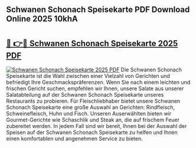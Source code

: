 ## Schwanen Schonach Speisekarte PDF Download Online 2025 10khA

# <h2><a href="http://gcef75.nevu.top/?p=Schwanen+Schonach+Speisekarte">🔗 👉🔴 Schwanen Schonach Speisekarte 2025 PDF</a></h2>

[![Schwanen Schonach Speisekarte 2025 PDF](https://i.imgur.com/dBaPXMq.png)](http://gcef75.nevu.top/?p=Schwanen+Schonach+Speisekarte)
Die Schwanen Schonach Speisekarte ist die Wahl zwischen einer Vielzahl von Gerichten und befriedigt Ihre Geschmackspräferenzen. Wenn Sie nach einem leichten und frischen Gericht suchen, empfehlen wir Ihnen, unsere Salate aus unserer Salatabteilung auf der Schwanen Schonach Speisekarte unseres Restaurants zu probieren. Für Fleischliebhaber bietet unsere Schwanen Schonach Speisekarte eine große Auswahl an Gerichten: Rindfleisch, Schweinefleisch, Huhn und Fisch. Unseren Auserwählten bieten wir Gourmet-Gerichte wie Schaschlik und Steak an, die auf frischem Feuer zubereitet werden. In jedem Fall sind wir bereit, Ihnen bei der Auswahl der Speisen auf der Schwanen Schonach Speisekarte zu helfen und Ihnen einen komfortablen und angenehmen Service zu bieten.
